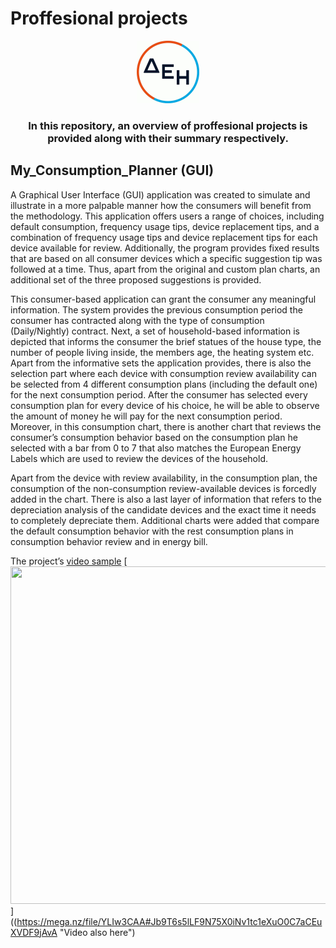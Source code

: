 # Proffesional projects
<p align="center">
  <img src="https://github.com/VasilisMel/Work_Projects/blob/media/DEH_gif.gif" width="100" height="100" alt="animated" />
</p>
<h3 align="center"> In this repository, an overview of proffesional projects is provided along with their summary respectively.
</h3>


##  My_Consumption_Planner (GUI)

A Graphical User Interface (GUI) application was created to simulate and illustrate in a more palpable manner how the consumers will benefit from the methodology. This application offers users a range of choices, including default consumption, frequency usage tips, device replacement tips, and a combination of frequency usage tips and device replacement tips for each device available for review. Additionally, the program provides fixed results that are based on all consumer devices which a specific suggestion tip was followed at a time. Thus, apart from the original and custom plan charts, an additional set of the three proposed suggestions is provided.

This consumer-based application can grant the consumer any meaningful information. The system provides the previous consumption period the consumer has contracted along with the type of consumption (Daily/Nightly) contract. Next, a set of household-based information is depicted that informs the consumer the brief statues of the house type, the number of people living inside, the members age, the heating system etc. Apart from the informative sets the application provides, there is also the selection part where each device with consumption review availability can be selected from 4 different consumption plans (including the default one) for the next consumption period. After the consumer has selected every consumption plan for every device of his choice, he will be able to observe the amount of money he will pay for the next consumption period. Moreover, in this consumption chart, there is another chart that reviews the consumer’s consumption behavior based on the consumption plan he selected with a bar from 0 to 7 that also matches the European Energy Labels which are used to review the devices of the household. 

Apart from the device with review availability, in the consumption plan, the consumption of the non-consumption review-available devices is forcedly added in the chart. There is also a last layer of information that refers to the depreciation analysis of the candidate devices and the exact time it needs to completely depreciate them. Additional charts were added that compare the default consumption behavior with the rest consumption plans in consumption behavior review and in energy bill.



The project’s [video sample](https://mega.nz/file/YLIw3CAA#Jb9T6s5lLF9N75X0iNv1tc1eXuO0C7aCEuXVDF9jAvA)
[<img src="https://github.com/VasilisMel/Work_Projects/assets/118008901/2d823d1e-7982-4b1d-9497-13984ae8a076" width="830" height="540" />]((https://mega.nz/file/YLIw3CAA#Jb9T6s5lLF9N75X0iNv1tc1eXuO0C7aCEuXVDF9jAvA "Video also here")



